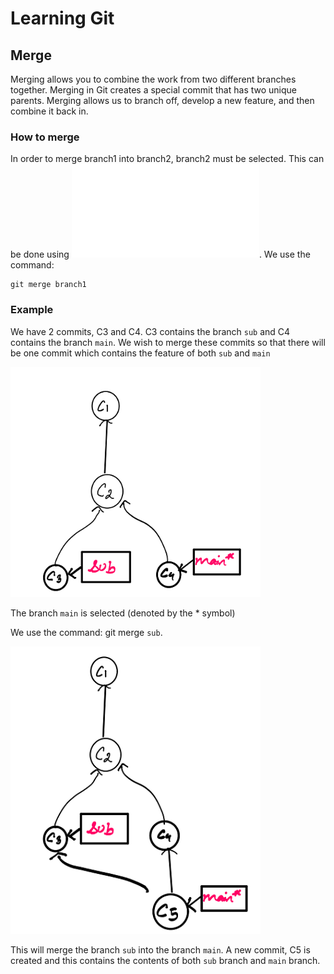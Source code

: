 # Learning Git
## Merge

Merging allows you to combine the work from two different branches together. Merging in Git creates a special commit that has two unique parents. Merging allows us to branch off, develop a new feature, and then combine it back in.

### How to merge 

In order to merge branch1 into branch2, branch2 must be selected. This can be done using ![checkout](checkout.md). We use the command:

```
git merge branch1
```

### Example

We have 2 commits, C3 and C4. C3 contains the branch `sub` and C4 contains the branch `main`. We wish to merge these commits so that there will be one commit which contains the feature of both `sub` and `main`

<img src="Screenshots/merge1.PNG" width="400">

The branch `main` is selected (denoted by the * symbol)

We use the command: git merge `sub`. 

<img src="Screenshots/merge2.PNG" width="400">

This will merge the branch `sub` into the branch `main`. A new commit, C5 is created and this contains the contents of both `sub` branch and `main` branch.
